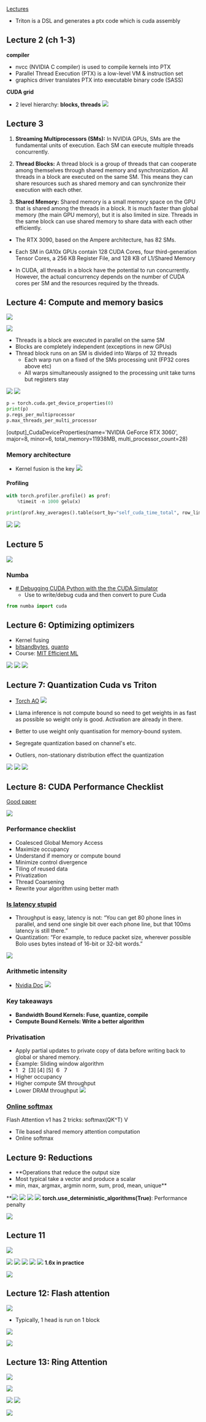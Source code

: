 
[Lectures](https://github.com/cuda-mode/lectures)
- Triton is a DSL and generates a ptx code which is cuda assembly

## Lecture 2 (ch 1-3)

**compiler**
- nvcc (NVIDIA C compiler) is used to compile kernels into PTX
- Parallel Thread Execution (PTX) is a low-level VM & instruction set
- graphics driver translates PTX into executable binary code (SASS)

**CUDA grid**
- 2 level hierarchy: **blocks, threads**
![](attachments/8152bb9b12808d735c6db216a4b9da6a_MD5.jpeg)


## Lecture 3

1. **Streaming Multiprocessors (SMs):** In NVIDIA GPUs, SMs are the fundamental units of execution. Each SM can execute multiple threads concurrently.

2. **Thread Blocks:** A thread block is a group of threads that can cooperate among themselves through shared memory and synchronization. All threads in a block are executed on the same SM. This means they can share resources such as shared memory and can synchronize their execution with each other.

3. **Shared Memory:** Shared memory is a small memory space on the GPU that is shared among the threads in a block. It is much faster than global memory (the main GPU memory), but it is also limited in size. Threads in the same block can use shared memory to share data with each other efficiently.

- The RTX 3090, based on the Ampere architecture, has 82 SMs.

- Each SM in GA10x GPUs contain 128 CUDA Cores, four third-generation Tensor Cores, a 256 KB Register File, and 128 KB of L1/Shared Memory

- In CUDA, all threads in a block have the potential to run concurrently. However, the actual concurrency depends on the number of CUDA cores per SM and the resources required by the threads.


## Lecture 4: Compute and memory basics

![](attachments/c099e90d0ed5de0e8398b905150b83fd_MD5.jpeg)

![](attachments/24d4da152b10cb7be00b1fd0d19cc21f_MD5.jpeg)

- Threads is a block are executed in parallel on the same SM
- Blocks are completely independent (exceptions in new GPUs)
- Thread block runs on an SM is divided into Warps of 32 threads
	- Each warp run on a fixed of the SMs processing unit (FP32 cores above etc)
	- All warps simultaneously assigned to the processing unit take turns but registers stay

![](attachments/4d00f2450e0a5a024370f9f342d384c4_MD5.jpeg)
![](attachments/7d75771f720475ec9e2cfb4d70191d6a_MD5.jpeg)

```python
p = torch.cuda.get_device_properties(0)
print(p)
p.regs_per_multiprocessor
p.max_threads_per_multi_processor
```
[output]_CudaDeviceProperties(name='NVIDIA GeForce RTX 3060', major=8, minor=6, total_memory=11938MB, multi_processor_count=28)


### Memory architecture

- Kernel fusion is the key
![](attachments/0386db23676ec5f1b40462e1b1786f58_MD5.jpeg)
#### Profiling
```python
with torch.profiler.profile() as prof:
	%timeit -n 1000 gelu(x)

print(prof.key_averages().table(sort_by="self_cuda_time_total", row_limit=10))
```


![](attachments/9ed55f9e87fc815e9032508af8f62d02_MD5.jpeg)
![](attachments/8ba1d475edb127c4be077d31fc2aacef_MD5.jpeg)


## Lecture 5

![](attachments/3d034c4573b3f968ab36c5a12f6f36df_MD5.jpeg)

### Numba

- [# Debugging CUDA Python with the the CUDA Simulator](https://numba.pydata.org/numba-doc/dev/cuda/simulator.html#debugging-cuda-python-with-the-the-cuda-simulator "Permalink to this headline")
  - Use to write/debug cuda and then convert to pure Cuda

```python
from numba import cuda
```

## Lecture 6: Optimizing optimizers

- Kernel fusing
- [bitsandbytes](https://github.com/TimDettmers/bitsandbytes), [quanto](https://huggingface.co/blog/quanto-introduction)
- Course: [MIT Efficient ML](https://hanlab.mit.edu/courses/2023-fall-65940)

![](attachments/737ccf8a5ca4d4ba55c5ff0559285f47_MD5.jpeg)
![](attachments/bc321db0e598769d05651f56cc0f0039_MD5.jpeg)
![](attachments/8243eefe644a15db2e9c846d45018c8a_MD5.jpeg)
## Lecture 7: Quantization Cuda vs Triton

- [Torch AO](https://github.com/pytorch/ao)
![](attachments/9b7ed92615cbde9e7b79f23c86dade2a_MD5.jpeg)
- Llama inference is not compute bound so need to get weights in as fast as possible so weight only is good. Activation are already in there.
- Better to use weight only quantisation for memory-bound system.

- Segregate quantization based on channel's etc.
- Outliers, non-stationary distribution effect the quantization

![](attachments/a1186b834986ebc12707b8b51e2b5301_MD5.jpeg)
![](attachments/776b04f4da95090fdcb18e45ad2374ed_MD5.jpeg)
![](attachments/7e7ef58308c6451207900e1995d313d9_MD5.jpeg)
## Lecture 8: CUDA Performance Checklist

[Good paper](https://arxiv.org/pdf/1804.06826)

![](attachments/751f6fce60dc16437c426624db4b1bd6_MD5.jpeg)

### Performance checklist

- Coalesced Global Memory Access
- Maximize occupancy
- Understand if memory or compute bound
- Minimize control divergence
- Tiling of reused data
- Privatization
- Thread Coarsening
- Rewrite your algorithm using better math

### [Is latency stupid](http://www.stuartcheshire.org/rants/latency.html)

- Throughput is easy, latency is not: “You can get 80 phone lines in parallel, and send one single bit over each phone line, but that 100ms latency is still there.”
- Quantization: “For example, to reduce packet size, wherever possible Bolo uses bytes instead of 16-bit or 32-bit words.”

![](attachments/d86ce29da607228e6db8c73f63262a98_MD5.jpeg)

### Arithmetic intensity
- [Nvidia Doc](https://developer.download.nvidia.com/video/gputechconf/gtc/2019/presentation/s9926-tensor-core-performance-the-ultimate-guide.pdf)
![](attachments/e32e4598bd5863cb604953b49a97165e_MD5.jpeg)
 
### Key takeaways

- **Bandwidth Bound Kernels: Fuse, quantize, compile** 
- **Compute Bound Kernels: Write a better algorithm**

### Privatisation

- Apply partial updates to private copy of data before writing back to global or shared memory. 
- Example: Sliding window algorithm
- 1   2  [3] [4] [5]  6   7
- Higher occupancy
- Higher compute SM throughput
- Lower DRAM throughput
![](attachments/b614d8e862ac37fe03a9f5d54ee7a49e_MD5.jpeg)

### [Online softmax](https://arxiv.org/pdf/1805.02867)

Flash Attention v1 has 2 tricks: softmax(QK^T) V
- Tile based shared memory attention computation
- Online softmax

## Lecture 9: Reductions

- **Operations that reduce the output size
- Most typical take a vector and produce a scalar
- min, max, argmax, argmin norm, sum, prod, mean, unique**

**![](attachments/cc6918c8a432e981f65dfc72250d7709_MD5.png)
![](attachments/358b1ea28c4afc9ae3779dd55d20acc2_MD5.jpeg)
![](attachments/374119864cd21f170449c969ed2801b6_MD5.jpeg)
![](attachments/e736e16e618c0e3aaf41264e18b56eb7_MD5.jpeg)
**torch.use_deterministic_algorithms(True)**: Performance penalty

![](attachments/968d6fd4204d5e9dc7c18c4e3851ef1d_MD5.jpeg)


## Lecture 11
![](attachments/ac367608f82c7852da42dbd16c5c6020_MD5.jpeg)

![](attachments/e3ea37efa33ad0cebb9fadaab152a2eb_MD5.jpeg)
![](attachments/7d8cf093a28c4a5b29a1a326219f887a_MD5.jpeg)
![](attachments/8279b81d503819a59e58e99e552629c8_MD5.jpeg)
![](attachments/4a6c22a23ce1966fc36db02451f3f5f0_MD5.jpeg)
![](attachments/0be6b9021650e19fdd0d6aad4d90c9ab_MD5.jpeg)
**1.6x in practice**

![](attachments/535b2a3896eec4a12e40483e43166cee_MD5.jpeg)

## Lecture 12: Flash attention

![](attachments/8d41b388d8c8dba347b5db35d19418fc_MD5.jpeg)
- Typically, 1 head is run on 1 block

![](attachments/4ab2dac1c5d33c7145e6c939817b8cc0_MD5.jpeg)

![](attachments/60203cf1f6e944014062d88b98af7a9b_MD5.jpeg)
## Lecture 13: Ring Attention

![](attachments/69d28b249070d9218e8183ebf9d611df_MD5.jpeg)

![](attachments/7b35eccc50788ac143dae84ac59c731f_MD5.jpeg)



![](attachments/c49397cad79061e9950069bf547e15cd_MD5.jpeg)
![](attachments/b0895833948890360e24716a169b4a14_MD5.jpeg)

![](attachments/3b0a7129897bf895568508276d96b957_MD5.jpeg)